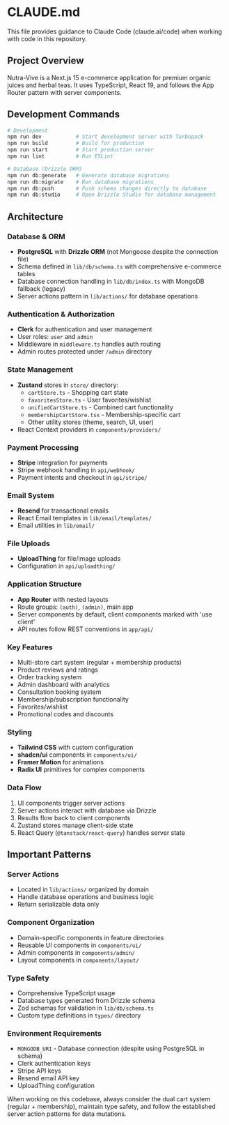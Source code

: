 # CLAUDE.md

This file provides guidance to Claude Code (claude.ai/code) when working with code in this repository.

## Project Overview

Nutra-Vive is a Next.js 15 e-commerce application for premium organic juices and herbal teas. It uses TypeScript, React 19, and follows the App Router pattern with server components.

## Development Commands

```bash
# Development
npm run dev           # Start development server with Turbopack
npm run build         # Build for production
npm run start         # Start production server
npm run lint          # Run ESLint

# Database (Drizzle ORM)
npm run db:generate   # Generate database migrations
npm run db:migrate    # Run database migrations
npm run db:push       # Push schema changes directly to database
npm run db:studio     # Open Drizzle Studio for database management
```

## Architecture

### Database & ORM
- **PostgreSQL** with **Drizzle ORM** (not Mongoose despite the connection file)
- Schema defined in `lib/db/schema.ts` with comprehensive e-commerce tables
- Database connection handling in `lib/db/index.ts` with MongoDB fallback (legacy)
- Server actions pattern in `lib/actions/` for database operations

### Authentication & Authorization
- **Clerk** for authentication and user management
- User roles: `user` and `admin`
- Middleware in `middleware.ts` handles auth routing
- Admin routes protected under `/admin` directory

### State Management
- **Zustand** stores in `store/` directory:
  - `cartStore.ts` - Shopping cart state
  - `favoritesStore.ts` - User favorites/wishlist
  - `unifiedCartStore.ts` - Combined cart functionality
  - `membershipCartStore.tsx` - Membership-specific cart
  - Other utility stores (theme, search, UI, user)
- React Context providers in `components/providers/`

### Payment Processing
- **Stripe** integration for payments
- Stripe webhook handling in `api/webhook/`
- Payment intents and checkout in `api/stripe/`

### Email System
- **Resend** for transactional emails
- React Email templates in `lib/email/templates/`
- Email utilities in `lib/email/`

### File Uploads
- **UploadThing** for file/image uploads
- Configuration in `api/uploadthing/`

### Application Structure
- **App Router** with nested layouts
- Route groups: `(auth)`, `(admin)`, main app
- Server components by default, client components marked with 'use client'
- API routes follow REST conventions in `app/api/`

### Key Features
- Multi-store cart system (regular + membership products)
- Product reviews and ratings
- Order tracking system
- Admin dashboard with analytics
- Consultation booking system
- Membership/subscription functionality
- Favorites/wishlist
- Promotional codes and discounts

### Styling
- **Tailwind CSS** with custom configuration
- **shadcn/ui** components in `components/ui/`
- **Framer Motion** for animations
- **Radix UI** primitives for complex components

### Data Flow
1. UI components trigger server actions
2. Server actions interact with database via Drizzle
3. Results flow back to client components
4. Zustand stores manage client-side state
5. React Query (`@tanstack/react-query`) handles server state

## Important Patterns

### Server Actions
- Located in `lib/actions/` organized by domain
- Handle database operations and business logic
- Return serializable data only

### Component Organization
- Domain-specific components in feature directories
- Reusable UI components in `components/ui/`
- Admin components in `components/admin/`
- Layout components in `components/layout/`

### Type Safety
- Comprehensive TypeScript usage
- Database types generated from Drizzle schema
- Zod schemas for validation in `lib/db/schema.ts`
- Custom type definitions in `types/` directory

### Environment Requirements
- `MONGODB_URI` - Database connection (despite using PostgreSQL in schema)
- Clerk authentication keys
- Stripe API keys
- Resend email API key
- UploadThing configuration

When working on this codebase, always consider the dual cart system (regular + membership), maintain type safety, and follow the established server action patterns for data mutations.